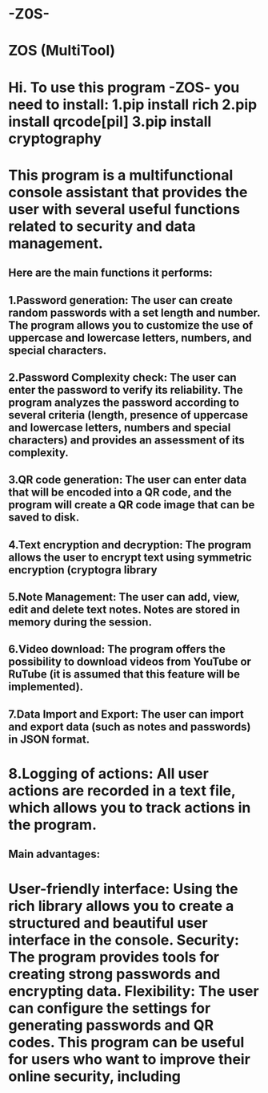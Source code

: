  -Z0S-
================================================================================================================================================================================================================================================================================================================================================
ZOS (MultiTool)
================================================================================================================================================================================================================================================================================================================================================
Hi. To use this program -ZOS- you need to install:
1.pip install rich 
2.pip install qrcode[pil] 
3.pip install cryptography
================================================================================================================================================================================================================================================================================================================================================
This program is a multifunctional console assistant that provides the user with several useful functions related to security and data management.
================================================================================================================================================================================================================================================================================================================================================
Here are the main functions it performs:
------------------------------------------------------------------------------------------------------------------------------------------------------------------------------------------------------------------------------------------------------------------------------------------------------------------------------------------------
1.Password generation: The user can create random passwords with a set length and number. The program allows you to customize the use of uppercase and lowercase letters, numbers, and special characters.
------------------------------------------------------------------------------------------------------------------------------------------------------------------------------------------------------------------------------------------------------------------------------------------------------------------------------------------------
2.Password Complexity check: The user can enter the password to verify its reliability. The program analyzes the password according to several criteria (length, presence of uppercase and lowercase letters, numbers and special characters) and provides an assessment of its complexity.
------------------------------------------------------------------------------------------------------------------------------------------------------------------------------------------------------------------------------------------------------------------------------------------------------------------------------------------------
3.QR code generation: The user can enter data that will be encoded into a QR code, and the program will create a QR code image that can be saved to disk.
------------------------------------------------------------------------------------------------------------------------------------------------------------------------------------------------------------------------------------------------------------------------------------------------------------------------------------------------
4.Text encryption and decryption: The program allows the user to encrypt text using symmetric encryption (cryptogra library
------------------------------------------------------------------------------------------------------------------------------------------------------------------------------------------------------------------------------------------------------------------------------------------------------------------------------------------------
5.Note Management: The user can add, view, edit and delete text notes. Notes are stored in memory during the session.
------------------------------------------------------------------------------------------------------------------------------------------------------------------------------------------------------------------------------------------------------------------------------------------------------------------------------------------------
6.Video download: The program offers the possibility to download videos from YouTube or RuTube (it is assumed that this feature will be implemented).
------------------------------------------------------------------------------------------------------------------------------------------------------------------------------------------------------------------------------------------------------------------------------------------------------------------------------------------------
7.Data Import and Export: The user can import and export data (such as notes and passwords) in JSON format.
------------------------------------------------------------------------------------------------------------------------------------------------------------------------------------------------------------------------------------------------------------------------------------------------------------------------------------------------
8.Logging of actions: All user actions are recorded in a text file, which allows you to track actions in the program.
================================================================================================================================================================================================================================================================================================================================================
Main advantages:
------------------------------------------------------------------------------------------------------------------------------------------------------------------------------------------------------------------------------------------------------------------------------------------------------------------------------------------------
User-friendly interface: Using the rich library allows you to create a structured and beautiful user interface in the console.
Security: The program provides tools for creating strong passwords and encrypting data.
Flexibility: The user can configure the settings for generating passwords and QR codes.
This program can be useful for users who want to improve their online security, including
================================================================================================================================================================================================================================================================================================================================================
